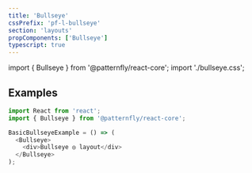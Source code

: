 ```yaml
---
title: 'Bullseye'
cssPrefix: 'pf-l-bullseye'
section: 'layouts'
propComponents: ['Bullseye']
typescript: true 
---
```


import { Bullseye } from '@patternfly/react-core';
import './bullseye.css';

## Examples
```js title=Basic
import React from 'react';
import { Bullseye } from '@patternfly/react-core';

BasicBullseyeExample = () => (
  <Bullseye>
    <div>Bullseye ◎ layout</div>
  </Bullseye>
);
```
